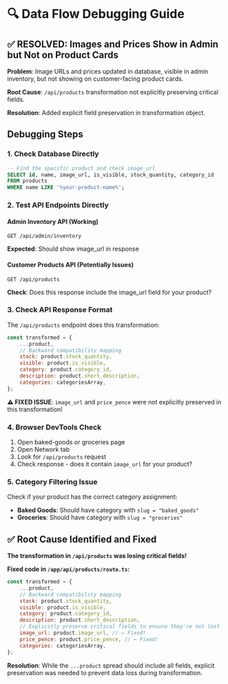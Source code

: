 # 🔍 Data Flow Debugging Guide

## ✅ RESOLVED: Images and Prices Show in Admin but Not on Product Cards

**Problem**: Image URLs and prices updated in database, visible in admin inventory, but not showing on customer-facing product cards.

**Root Cause**: `/api/products` transformation not explicitly preserving critical fields.

**Resolution**: Added explicit field preservation in transformation object.

## Debugging Steps

### 1. **Check Database Directly**

```sql
-- Find the specific product and check image_url
SELECT id, name, image_url, is_visible, stock_quantity, category_id
FROM products
WHERE name LIKE '%your-product-name%';
```

### 2. **Test API Endpoints Directly**

#### Admin Inventory API (Working)

```
GET /api/admin/inventory
```

**Expected**: Should show image_url in response

#### Customer Products API (Potentially Issues)

```
GET /api/products
```

**Check**: Does this response include the image_url field for your product?

### 3. **Check API Response Format**

The `/api/products` endpoint does this transformation:

```javascript
const transformed = {
	...product,
	// Backward compatibility mapping
	stock: product.stock_quantity,
	visible: product.is_visible,
	category: product.category_id,
	description: product.short_description,
	categories: categoriesArray,
};
```

**⚠️ FIXED ISSUE**: `image_url` and `price_pence` were not explicitly preserved in this transformation!

### 4. **Browser DevTools Check**

1. Open baked-goods or groceries page
2. Open Network tab
3. Look for `/api/products` request
4. Check response - does it contain `image_url` for your product?

### 5. **Category Filtering Issue**

Check if your product has the correct category assignment:

- **Baked Goods**: Should have category with `slug = "baked_goods"`
- **Groceries**: Should have category with `slug = "groceries"`

## ✅ Root Cause Identified and Fixed

**The transformation in `/api/products` was losing critical fields!**

**Fixed code in `/app/api/products/route.ts`:**

```javascript
const transformed = {
	...product,
	// Backward compatibility mapping
	stock: product.stock_quantity,
	visible: product.is_visible,
	category: product.category_id,
	description: product.short_description,
	// Explicitly preserve critical fields to ensure they're not lost
	image_url: product.image_url, // ← Fixed!
	price_pence: product.price_pence, // ← Fixed!
	categories: categoriesArray,
};
```

**Resolution**: While the `...product` spread should include all fields, explicit preservation was needed to prevent data loss during transformation.
